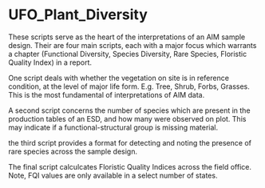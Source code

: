 # UFO_Plant_Diversity

These scripts serve as the heart of the interpretations of an AIM sample design. Their are four main scripts, each with a major focus which warrants a chapter (Functional Diversity, Species Diversity, Rare Species, Floristic Quality Index) in a report.

One script deals with whether the vegetation on site is in reference condition, at the level of major life form. E.g. Tree, Shrub, Forbs, Grasses. This is the most fundamental of interpretations of AIM data.

A second script concerns the number of species which are present in the production tables of an ESD, and how many were observed on plot. This may indicate if a functional-structural group is missing material. 

the third script provides a format for detecting and noting the presence of rare species across the sample design. 

The final script calculcates Floristic Quality Indices across the field office. Note, FQI values are only available in a select number of states.


